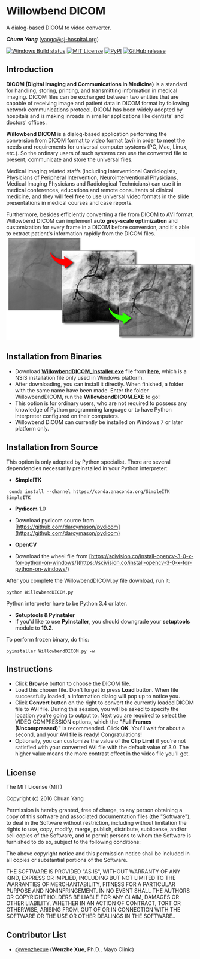# Willowbend DICOM
A dialog-based DICOM to video converter.

***Chuan Yang*** (<yangc@sj-hospital.org>)


[![Windows Build status](https://img.shields.io/appveyor/ci/es128/chokidar/master.svg?label=Windows)](https://github.com/YangChuan80/WillowbendDICOM/raw/master/Installer/WillowbendDICOM_Installer.exe?raw=true) 
[![MIT License](https://img.shields.io/packagist/l/doctrine/orm.svg)](LICENSE)
[![PyPI](https://img.shields.io/pypi/v/nine.svg)]()
[![GitHub release](https://img.shields.io/github/release/qubyte/rubidium.svg)]()
## Introduction
**DICOM (Digital Imaging and Communications in Medicine)** is a standard for handling, storing, printing, and transmitting information in medical imaging. DICOM files can be exchanged between two entities that are capable of receiving image and patient data in DICOM format by following network communications protocol. DICOM has been widely adopted by hospitals and is making inroads in smaller applications like dentists' and doctors' offices.

**Willowbend DICOM** is a dialog-based application performing the conversion from DICOM format to video format (avi) in order to meet the needs and requirements for universal computer systems (PC, Mac, Linux, etc.). So the ordinary users of such systems can use the converted file to present, communicate and store the universal files. 

Medical imaging related staffs (including Interventional Cardiologists, Physicians of Peripheral Intervention, Neurointerventional Physicians, Medical Imaging Physicians and Radiological Technicians) can use it in medical conferences, educations and remote consultants of clinical medicine, and they will feel free to use universal video formats in the slide presentations in medical courses and case reports. 

Furthermore, besides efficiently converting a file from DICOM to AVI format, Willowbend DICOM can implement **auto grey-scale optimization** and customization for every frame in a DICOM before conversion, and it's able to extract patient's information rapidly from the DICOM files. 
![Auto Grey-scale Optimization](agso.png)

## Installation from Binaries
- Download **[WillowbendDICOM_Installer.exe](https://github.com/YangChuan80/WillowbendDICOM/raw/master/Installer/WillowbendDICOM_Installer.exe?raw=true)** file from **[here](https://github.com/YangChuan80/WillowbendDICOM/raw/master/Installer/WillowbendDICOM_Installer.exe?raw=true)**, which is a NSIS installation file only used in Windows platform. 
- After downloading, you can install it directly. When finished, a folder with the same name have been made. Enter the folder WillowbendDICOM, run the **WillowbendDICOM.EXE** to go!
- This option is for ordinary users, who are not required to possess any knowledge of Python programming language or to have Python interpreter configured on their computers.
- Willowbend DICOM can currently be installed on Windows 7 or later platform only.

## Installation from Source
This option is only adopted by Python specialist. There are several dependencies necessarily preinstalled in your Python interpreter:

- **SimpleITK**
```
 conda install --channel https://conda.anaconda.org/SimpleITK SimpleITK
 ```

- **Pydicom** 1.0
 - Download pydicom source from [https://github.com/darcymason/pydicom](https://github.com/darcymason/pydicom)

- **OpenCV**
 - Download the wheel file from [https://scivision.co/install-opencv-3-0-x-for-python-on-windows/](https://scivision.co/install-opencv-3-0-x-for-python-on-windows/)

After you complete the WillowbendDICOM.py file download, run it:
```
python WillowbendDICOM.py
```
Python interpreter have to be Python 3.4 or later.

- **Setuptools & Pyinstaler**
 - If you'd like to use **PyInstaller**, you should downgrade your **setuptools** module to **19.2**.

To perform frozen binary, do this:
```
pyinstaller WillowbendDICOM.py -w
```

## Instructions
- Click **Browse** button to choose the DICOM file. 
- Load this chosen file. Don't forget to press **Load** button. When file successfully loaded, a information dialog will pop up to notice you. 
- Click **Convert** button on the right to convert the currently loaded DICOM file to AVI file. During this session, you will be asked to specify the location you're going to output to. Next you are required to select the VIDEO COMPRESSION options, which the **"Full Frames (Uncompressed)"** is recommended. Click **OK**. You'll wait for about a second, and your AVI file is ready! Congratulations!
- Optionally, you can customize the value of the **Clip Limit** if you're not satisfied with your converted AVI file with the default value of 3.0. The higher value means the more contrast effect in the video file you'll get. 

## License
The MIT License (MIT)

Copyright (c) 2016 Chuan Yang

Permission is hereby granted, free of charge, to any person obtaining a copy
of this software and associated documentation files (the "Software"), to deal
in the Software without restriction, including without limitation the rights
to use, copy, modify, merge, publish, distribute, sublicense, and/or sell
copies of the Software, and to permit persons to whom the Software is
furnished to do so, subject to the following conditions:

The above copyright notice and this permission notice shall be included in all
copies or substantial portions of the Software.

THE SOFTWARE IS PROVIDED "AS IS", WITHOUT WARRANTY OF ANY KIND, EXPRESS OR
IMPLIED, INCLUDING BUT NOT LIMITED TO THE WARRANTIES OF MERCHANTABILITY,
FITNESS FOR A PARTICULAR PURPOSE AND NONINFRINGEMENT. IN NO EVENT SHALL THE
AUTHORS OR COPYRIGHT HOLDERS BE LIABLE FOR ANY CLAIM, DAMAGES OR OTHER
LIABILITY, WHETHER IN AN ACTION OF CONTRACT, TORT OR OTHERWISE, ARISING FROM,
OUT OF OR IN CONNECTION WITH THE SOFTWARE OR THE USE OR OTHER DEALINGS IN THE
SOFTWARE..

## Contributor List
- [@wenzhexue](http://github.com/wenzhexue) (**Wenzhe Xue**, Ph.D., Mayo Clinic) 
